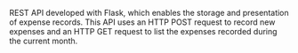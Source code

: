 REST API developed with Flask, which enables the storage and presentation of expense records. This API uses an HTTP POST request to record new expenses and an HTTP GET request to list the expenses recorded during the current month.

